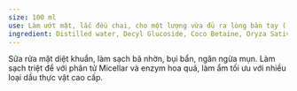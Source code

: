 ```yaml
---
size: 100 ml
use: Làm ướt mặt, lắc đều chai, cho một lượng vừa đủ ra lòng bàn tay ( 3-4 pumps), massage đều khắp mặt. Rửa sạch lại với nước...
ingredient: Distilled water, Decyl Glucoside, Coco Betaine, Oryza Sativa (Rice) Bran Oil, Argania Spinosa (Argan) Kernel Oil, Sodium Cocoate, Olea Europaea (Olive) Fruit Oil, Simmondsia Chinensis (Jojoba) Seed Oil, Prunus Amygdalus Dulcis (Sweet Almond) Oil, Daucus Carota Sativa (Carrot) Seed Oil, Persea Gratissima (Avocado) Oil, Octyldodecanol, EDTA, Guargum, Hydroxypropyltrimonium Chloride, Lacto-ceramide, Hydrogenated Polyisobutene, Tocopherol, Chinese ginseng root extract, Optiphen.
---
```

Sữa rửa mặt diệt khuẩn, làm sạch bã nhờn, bụi bẩn, ngăn ngừa mụn. Làm sạch triệt để với phân tử Micellar và enzym hoa quả, làm ẩm tối ưu với nhiều loại dầu thực vật cao cấp.

